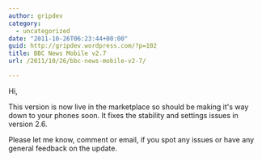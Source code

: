 ```yaml
---
author: gripdev
category:
  - uncategorized
date: "2011-10-26T06:23:44+00:00"
guid: http://gripdev.wordpress.com/?p=102
title: BBC News Mobile v2.7
url: /2011/10/26/bbc-news-mobile-v2-7/

---
```

Hi,

This version is now live in the marketplace so should be making it's way down to your phones soon. It fixes the stability and settings issues in version 2.6.

Please let me know, comment or email, if you spot any issues or have any general feedback on the update.
